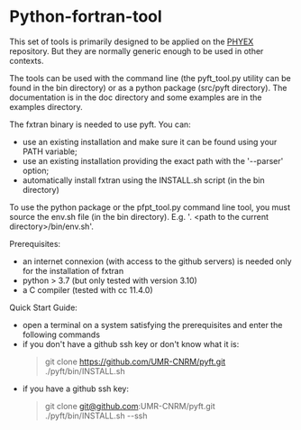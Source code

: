 # Python-fortran-tool

This set of tools is primarily designed to be applied on the [PHYEX](https://github.com/UMR-CNRM/PHYEX)
repository. But they are normally generic enough to be used in other contexts.

The tools can be used with the command line (the pyft\_tool.py utility can be found in the bin directory)
or as a python package (src/pyft directory). The documentation is in the doc directory and some examples
are in the examples directory. 

The fxtran binary is needed to use pyft. You can:
  - use an existing installation and make sure it can be found using your PATH variable;
  - use an existing installation providing the exact path with the '--parser' option;
  - automatically install fxtran using the INSTALL.sh script (in the bin directory)

To use the python package or the pfpt\_tool.py command line tool, you must source the env.sh
file (in the bin directory). E.g. '. \<path to the current directory\>/bin/env.sh'.

Prerequisites:
  - an internet connexion (with access to the github servers) is needed only for the installation of fxtran
  - python > 3.7 (but only tested with version 3.10)
  - a C compiler (tested with cc 11.4.0)

Quick Start Guide:
  - open a terminal on a system satisfying the prerequisites and enter the following commands
  - if you don't have a github ssh key or don't know what it is:
    > git clone https://github.com/UMR-CNRM/pyft.git  
    > ./pyft/bin/INSTALL.sh
  - if you have a github ssh key:
    > git clone git@github.com:UMR-CNRM/pyft.git  
    > ./pyft/bin/INSTALL.sh --ssh

